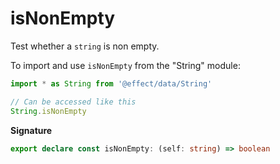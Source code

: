 # isNonEmpty

Test whether a `string` is non empty.

To import and use `isNonEmpty` from the "String" module:

```ts
import * as String from '@effect/data/String'

// Can be accessed like this
String.isNonEmpty
```

**Signature**

```ts
export declare const isNonEmpty: (self: string) => boolean
```
